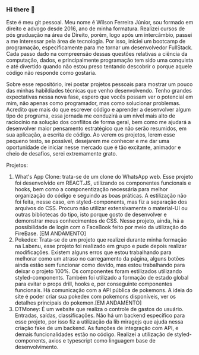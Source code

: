 ### Hi there 👋

  Este é meu git pessoal. Meu nome é Wilson Ferreira Júnior, sou formado em direito e advogo desde 2016, ano de minha formatura. Realizei cursos de pós graduação na área de Direito, porém, logo após um intercâmbio, passei a me interessar pela área de tecnologia. Por isso, iniciei um bootcamp de programação, especificamente para me tornar um desenvolvedor FullStack. Cada passo dado na compreensão dessas questões relativas a ciência da computação, dados, e principalmente programação tem sido uma conquista e até divertido quando não estou preso tentando descobrir o porque aquele código não responde como gostaria.  

  Sobre esse repositório, irei postar projetos pessoais para mostrar um pouco das minhas habildiades técnicas que venho desenvolvendo. Tenho grandes expectativas nessa nova fase, espero que vocês possam ver o potencial em mim, não apenas como programador, mas como solucionar problemas. Acredito que mais do que escrever código e aprender a desenvolver algum tipo de programa, essa jornada me conduzirá a um nível mais alto de raciocínio na solução dos conflitos de forma geral, bem como me ajudará a desenvolver maior pensamento estratégico que não serão resumidos, em sua aplicação, a escrita de código. Ao verem os projetos, lerem esse pequeno testo, se possível, desejarem me conhecer e me dar uma oportunidade de iniciar nesse mercado que é tão excitante, animador e cheio de desafios, serei extremamente grato. 

  Projetos: 

  1. What's App Clone: trata-se de um clone do WhatsApp web. Esse projeto foi desenvolvido em REACT.JS, utilizando os componentes funcionais e hooks, bem como a componentização necessária para melhor organização do código e seguindo as boas práticas. A estilização não foi feita, nesse caso, em styled-components, mas fiz a separação dos arquivos do CSS. Procuro não utilizar extensivamente o material-UI ou outras bibliotecas do tipo, isto porque gosto de desenvolver e demonstrar meus conhecimentos de CSS. Nesse projeto, ainda, há a possibilidade de login com o FaceBook feito por meio da utilização do FireBase. [EM ANDAMENTO]
  2. Pokedex: Trata-se de um projeto que realizei durante minha formação na Labenu, esse projeto foi realizado em grupo e pude depois realizar modificações. Existem alguns erros que estou trabalhando para melhorar como um atraso no carregamento da página, alguns botões ainda estão sem funcionar como devido, mas estou trabalhando para deixar o projeto 100%. Os componentes foram estilizados utilizando styled-components. Também foi utilizado a formação de estado global para evitar o props drill, hooks e, por conseguinte componentes funcionais. Há comunicação com a API pública de pokemons. A ideia do site é poder criar sua pokedex com pokemons disponíveis, ver os detalhes principais do pokemon.[EM ANDAMENTO]
  3. DTMoney: É um website que realiza o controle de gastos do usuário. Entradas, saídas, classificações. Não há um backend específico para esse projeto, por isso fiz a utilização da lib miragejs que ajuda nessa criação fake de um backend. As funções de integração com API, e demais funcionalidades estão no código. Realizei a utilização de styled-components, axios e typescript como linguagem base de desenvolvimento. 

